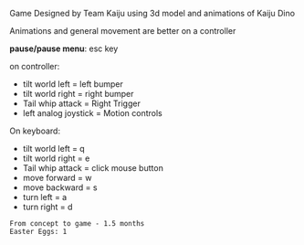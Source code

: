 Game Designed by Team Kaiju using 3d model and animations of Kaiju Dino


Animations and general movement are better on a controller

**pause/pause menu**: 
esc key

on controller:
* tilt world left = left bumper
* tilt world right = right bumper
* Tail whip attack = Right Trigger
* left analog joystick = Motion controls

On keyboard:
* tilt world left = q
* tilt world right = e
* Tail whip attack = click mouse button
* move forward = w
* move backward = s
* turn left = a
* turn right = d

```
From concept to game - 1.5 months 
Easter Eggs: 1
```
